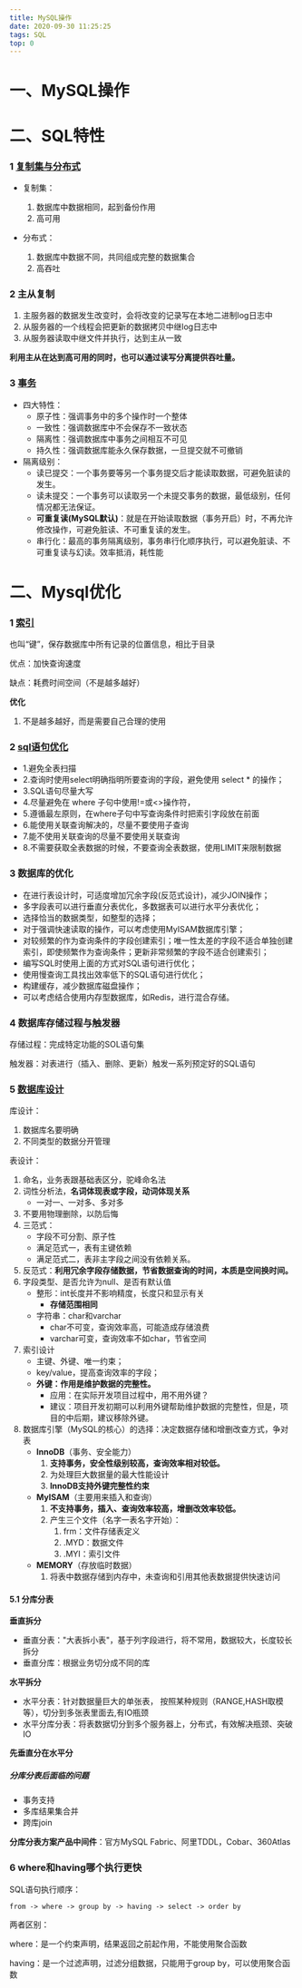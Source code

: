 ```yaml
---
title: MySQL操作
date: 2020-09-30 11:25:25
tags: SQL
top: 0
---
```


# 一、MySQL操作

# 二、SQL特性

### 1  [复制集与分布式](https://handout-1300728887.cos.ap-beijing.myqcloud.com/%E8%AE%B2%E4%B9%89/%E9%BB%91%E9%A9%AC%E5%A4%B4%E6%9D%A1%E9%A1%B9%E7%9B%AE%E8%AF%BE%E4%BB%B6/C02-Database/DatabaseTheory.html)

- 复制集：
  1. 数据库中数据相同，起到备份作用
  2. 高可用

- 分布式：
  1. 数据库中数据不同，共同组成完整的数据集合
  2. 高吞吐
  
  <!--more-->

### 2  主从复制

1. 主服务器的数据发生改变时，会将改变的记录写在本地二进制log日志中
2. 从服务器的一个线程会把更新的数据拷贝中继log日志中
3. 从服务器读取中继文件并执行，达到主从一致

 **利用主从在达到高可用的同时，也可以通过读写分离提供吞吐量。** 

### 3  [事务](https://handout-1300728887.cos.ap-beijing.myqcloud.com/%E8%AE%B2%E4%B9%89/python-web%E5%9F%BA%E7%A1%80(5.1.2%E7%89%88%E6%9C%AC)/mysqlhigh/%E4%BA%8B%E5%8A%A1.html)

- 四大特性：
  - 原子性：强调事务中的多个操作时一个整体
  - 一致性：强调数据库中不会保存不一致状态
  - 隔离性：强调数据库中事务之间相互不可见
  - 持久性：强调数据库能永久保存数据，一旦提交就不可撤销
- 隔离级别：
  - 读已提交：一个事务要等另一个事务提交后才能读取数据，可避免脏读的发生。
  - 读未提交：一个事务可以读取另一个未提交事务的数据，最低级别，任何情况都无法保证。
  - **可重复读(MySQL默认)**：就是在开始读取数据（事务开启）时，不再允许修改操作，可避免脏读、不可重复读的发生。
  - 串行化：最高的事务隔离级别，事务串行化顺序执行，可以避免脏读、不可重复读与幻读。效率抵消，耗性能

# 二、Mysql优化

### 1  [索引](https://handout-1300728887.cos.ap-beijing.myqcloud.com/%E8%AE%B2%E4%B9%89/python-web%E5%9F%BA%E7%A1%80(5.1.2%E7%89%88%E6%9C%AC)/mysqlhigh/%E7%B4%A2%E5%BC%95.html)

也叫“键”，保存数据库中所有记录的位置信息，相比于目录

优点：加快查询速度

缺点：耗费时间空间（不是越多越好）

**优化**

1. 不是越多越好，而是需要自己合理的使用

### 2  [sql语句优化](https://handout-1300728887.cos.ap-beijing.myqcloud.com/%E8%AE%B2%E4%B9%89/%E9%BB%91%E9%A9%AC%E5%A4%B4%E6%9D%A1%E9%A1%B9%E7%9B%AE%E8%AF%BE%E4%BB%B6/C02-Database/DatabaseOptimize.html)

- 1.避免全表扫描 
- 2.查询时使⽤select明确指明所要查询的字段，避免使⽤ select * 的操作； 
- 3.SQL语句尽量⼤写 
- 4.尽量避免在 where ⼦句中使⽤!=或<>操作符， 
- 5.遵循最左原则，在where⼦句中写查询条件时把索引字段放在前⾯ 
- 6.能使⽤关联查询解决的，尽量不要使⽤⼦查询 
- 7.能不使⽤关联查询的尽量不要使⽤关联查询 
- 8.不需要获取全表数据的时候，不要查询全表数据，使⽤LIMIT来限制数据 

### 3  数据库的优化

- 在进⾏表设计时，可适度增加冗余字段(反范式设计)，减少JOIN操作；
- 多字段表可以进⾏垂直分表优化，多数据表可以进⾏⽔平分表优化；
- 选择恰当的数据类型，如整型的选择；
- 对于强调快速读取的操作，可以考虑使⽤MyISAM数据库引擎；
- 对较频繁的作为查询条件的字段创建索引；唯⼀性太差的字段不适合单独创建索引，即使频繁作为查询条件；更新⾮常频繁的字段不适合创建索引；
- 编写SQL时使⽤上⾯的⽅式对SQL语句进⾏优化；
- 使⽤慢查询⼯具找出效率低下的SQL语句进⾏优化；
- 构建缓存，减少数据库磁盘操作；
- 可以考虑结合使⽤内存型数据库，如Redis，进⾏混合存储。

### 4  数据库存储过程与触发器

存储过程：完成特定功能的SOL语句集

触发器：对表进行（插入、删除、更新）触发一系列预定好的SQL语句

### 5  [数据库设计](https://handout-1300728887.cos.ap-beijing.myqcloud.com/%E8%AE%B2%E4%B9%89/%E9%BB%91%E9%A9%AC%E5%A4%B4%E6%9D%A1%E9%A1%B9%E7%9B%AE%E8%AF%BE%E4%BB%B6/C02-Database/DatabaseDesign.html)

库设计：

1. 数据库名要明确
2. 不同类型的数据分开管理

表设计：

1. 命名，业务表跟基础表区分，驼峰命名法
2. 词性分析法，**名词体现表或字段，动词体现关系**
   - 一对一、一对多、多对多
3. 不要用物理删除，以防后悔
4. 三范式：
   - 字段不可分割、原子性
   - 满足范式一，表有主键依赖
   - 满足范式二，表非主字段之间没有依赖关系。
5. 反范式：**利用冗余字段存储数据，节省数据查询的时间，本质是空间换时间。**
6. 字段类型、是否允许为null、是否有默认值
   - 整形：int长度并不影响精度，长度只和显示有关
     - **存储范围相同**
   - 字符串：char和varchar
     - char不可变，查询效率高，可能造成存储浪费
     - varchar可变，查询效率不如char，节省空间
7. 索引设计
   - 主键、外键、唯一约束；
   - key/value，提高查询效率的字段；
   - **外键：作用是维护数据的完整性。**
     - 应用：在实际开发项目过程中，用不用外键？
     - 建议：项目开发初期可以利用外键帮助维护数据的完整性，但是，项目的中后期，建议移除外键。
8. 数据库引擎（MySQL的核心）的选择：决定数据存储和增删改查方式，争对表
   - **InnoDB**（事务、安全能力）
     1. **支持事务，安全性级别较高，查询效率相对较低。**
     2. 为处理巨大数据量的最大性能设计
     3. **InnoDB支持外键完整性约束**
   - **MyISAM**（主要用来插入和查询）
     1. **不支持事务，插入、查询效率较高，增删改效率较低。**
     2. 产生三个文件（名字一表名字开始）：
        1. frm：文件存储表定义
        2. .MYD：数据文件
        3. .MYI：索引文件
   - **MEMORY**（存放临时数据）
     1. 将表中数据存储到内存中，未查询和引用其他表数据提供快速访问

#### 5.1  分库分表

**垂直拆分**

- 垂直分表："大表拆小表"，基于列字段进行，将不常用，数据较大，长度较长拆分
- 垂直分库：根据业务切分成不同的库

**水平拆分**

- 水平分表：针对数据量巨大的单张表， 按照某种规则（RANGE,HASH取模等），切分到多张表里面去,有IO瓶颈
- 水平分库分表：将表数据切分到多个服务器上，分布式，有效解决瓶颈、突破IO

**先垂直分在水平分**

##### 分库分表后面临的问题

- 事务支持
- 多库结果集合并
- 跨库join

**分库分表方案产品中间件**：官方MySQL Fabric、阿里TDDL，Cobar、360Atlas

### 6  where和having哪个执行更快

SQL语句执行顺序：

`from -> where -> group by -> having -> select -> order by`

两者区别：

where：是一个约束声明，结果返回之前起作用，不能使用聚合函数

having：是一个过滤声明，过滤分组数据，只能用于group by，可以使用聚合函数